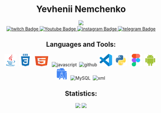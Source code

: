 <h1 align="center">   Yevhenii Nemchenko</h1>   <div id="header" align="center">
  <img src="https://i.gifer.com/origin/4c/4c7dc3d8a6dd24c8169b85d7e0fff5fd_w200.gif" width="200"/>

<div id="badges">

  <a href="https://twitch.tv/doomwalkergame">
    <img src="https://img.shields.io/badge/twitch-purple?style=for-the-badge&logo=twitch&logoColor=white" alt="twitch Badge"/>
  </a>
  <a href="https://youtube.com/d69m">
    <img src="https://img.shields.io/badge/YouTube-red?style=for-the-badge&logo=youtube&logoColor=white" alt="Youtube Badge"/>
  </a>
  <a href="https://instagram.com/doom.inst105">
    <img src="https://img.shields.io/badge/instagram-fuchsia?style=for-the-badge&logo=instagram&logoColor=white" alt="instagram Badge"/>
  </a>
  <a href="https://t.me/doominst">
    <img src="https://img.shields.io/badge/telegram-blue?style=for-the-badge&logo=telegram&logoColor=white" alt="telegram Badge"/>
  </a>
  
  
</div>
<h2 width="40" height="40">Languages and Tools:</h2>
<div>
  <img src="https://github.com/devicons/devicon/blob/master/icons/java/java-original.svg" title="Java" alt="Java" width="40" height="40"/>&nbsp;
  <img src="https://github.com/devicons/devicon/blob/master/icons/css3/css3-plain-wordmark.svg"  title="CSS3" alt="CSS" width="40" height="40"/>&nbsp;
  <img src="https://github.com/devicons/devicon/blob/master/icons/html5/html5-original.svg" title="HTML5" alt="HTML" width="50" height="33"/>&nbsp;
  <img src="https://i0.wp.com/theicom.org/wp-content/uploads/2016/03/js-logo.png?fit=500%2C500&ssl=1&w=640" title="javascript" alt="javascript" width="40" height="40"/>&nbsp;
  <img src="https://creazilla-store.fra1.digitaloceanspaces.com/icons/7914417/github-icon-md.png" title="github"  alt="github" width="40" height="40"/>&nbsp;
  <img src="https://github.com/devicons/devicon/blob/master/icons/vscode/vscode-original.svg" title="vscode"  alt="vscode" width="40" height="40"/>&nbsp;
  <img src="https://github.com/devicons/devicon/blob/master/icons/python/python-original.svg" title="python"  alt="python" width="40" height="40"/>&nbsp;
  <img src="https://github.com/devicons/devicon/blob/master/icons/figma/figma-original.svg" title="figma"  alt="figma" width="40" height="40"/>&nbsp;
  <img src="https://github.com/devicons/devicon/blob/master/icons/android/android-plain.svg" title="android"  alt="android" width="40" height="40"/>&nbsp;
  <img src="https://github.com/devicons/devicon/blob/master/icons/androidstudio/androidstudio-plain.svg" title="androidstudio"  alt="MySQL" width="40" height="40"/>&nbsp;
  <img src="https://styles.redditmedia.com/t5_2qm6k/styles/communityIcon_dhjr6guc03x51.png" title="MySQL"  alt="MySQL" width="40" height="40"/>&nbsp;
  <img src="https://i.pinimg.com/originals/0a/28/37/0a283783146fdc9cfecb98c0d4756757.png" title="xml"  alt="xml" width="40" height="40"/>&nbsp;
  </div>
 

<div>
  <h2 width="40" height="40">Statistics:</h2>
  </div>

![](http://github-profile-summary-cards.vercel.app/api/cards/stats?username=DOOM097&theme=github_dark) 
![](http://github-profile-summary-cards.vercel.app/api/cards/most-commit-language?username=doom097&theme=github_dark)




